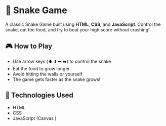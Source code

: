 # 🐍 Snake Game

A classic Snake Game built using **HTML**, **CSS**, and **JavaScript**. Control the snake, eat the food, and try to beat your high score without crashing!

## 🎮 How to Play

- Use arrow keys (⬆️ ⬇️ ⬅️ ➡️) to control the snake
- Eat the food to grow longer
- Avoid hitting the walls or yourself
- The game gets faster as the snake grows!

## 🧰 Technologies Used

- HTML
- CSS
- JavaScript (Canvas )
